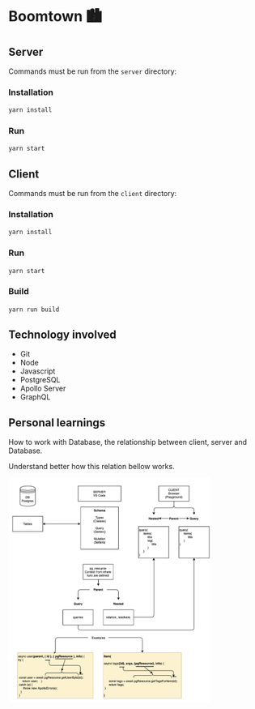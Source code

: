 # Boomtown 🏙

## Server

Commands must be run from the `server` directory:

### Installation

```bash
yarn install
```

### Run

```bash
yarn start
```

## Client

Commands must be run from the `client` directory:

### Installation

```bash
yarn install
```

### Run

```bash
yarn start
```

### Build

```bash
yarn run build
```

## Technology involved
* Git
* Node
* Javascript
* PostgreSQL
* Apollo Server
* GraphQL

## Personal learnings
How to work with Database, the relationship between client, server and Database.

Understand better how this relation bellow works.

<img src="./images/graphql diagram.png" alt="graphql diagram" width="400"/>

